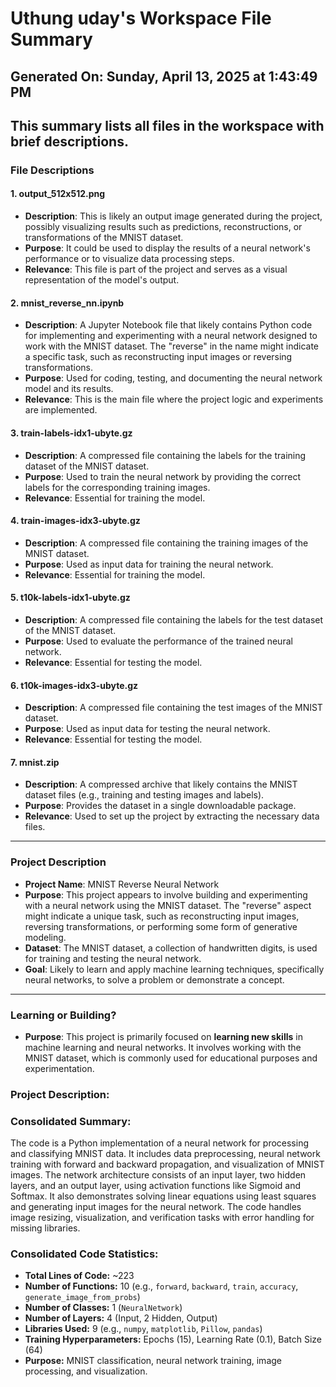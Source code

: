 # Uthung uday's Workspace File Summary
## Generated On: Sunday, April 13, 2025 at 1:43:49 PM
This summary lists all files in the workspace with brief descriptions.
---
### File Descriptions

#### 1. **output_512x512.png**
   - **Description**: This is likely an output image generated during the project, possibly visualizing results such as predictions, reconstructions, or transformations of the MNIST dataset.
   - **Purpose**: It could be used to display the results of a neural network's performance or to visualize data processing steps.
   - **Relevance**: This file is part of the project and serves as a visual representation of the model's output.

#### 2. **mnist_reverse_nn.ipynb**
   - **Description**: A Jupyter Notebook file that likely contains Python code for implementing and experimenting with a neural network designed to work with the MNIST dataset. The "reverse" in the name might indicate a specific task, such as reconstructing input images or reversing transformations.
   - **Purpose**: Used for coding, testing, and documenting the neural network model and its results.
   - **Relevance**: This is the main file where the project logic and experiments are implemented.

#### 3. **train-labels-idx1-ubyte.gz**
   - **Description**: A compressed file containing the labels for the training dataset of the MNIST dataset.
   - **Purpose**: Used to train the neural network by providing the correct labels for the corresponding training images.
   - **Relevance**: Essential for training the model.

#### 4. **train-images-idx3-ubyte.gz**
   - **Description**: A compressed file containing the training images of the MNIST dataset.
   - **Purpose**: Used as input data for training the neural network.
   - **Relevance**: Essential for training the model.

#### 5. **t10k-labels-idx1-ubyte.gz**
   - **Description**: A compressed file containing the labels for the test dataset of the MNIST dataset.
   - **Purpose**: Used to evaluate the performance of the trained neural network.
   - **Relevance**: Essential for testing the model.

#### 6. **t10k-images-idx3-ubyte.gz**
   - **Description**: A compressed file containing the test images of the MNIST dataset.
   - **Purpose**: Used as input data for testing the neural network.
   - **Relevance**: Essential for testing the model.

#### 7. **mnist.zip**
   - **Description**: A compressed archive that likely contains the MNIST dataset files (e.g., training and testing images and labels).
   - **Purpose**: Provides the dataset in a single downloadable package.
   - **Relevance**: Used to set up the project by extracting the necessary data files.

---

### Project Description
- **Project Name**: MNIST Reverse Neural Network
- **Purpose**: This project appears to involve building and experimenting with a neural network using the MNIST dataset. The "reverse" aspect might indicate a unique task, such as reconstructing input images, reversing transformations, or performing some form of generative modeling.
- **Dataset**: The MNIST dataset, a collection of handwritten digits, is used for training and testing the neural network.
- **Goal**: Likely to learn and apply machine learning techniques, specifically neural networks, to solve a problem or demonstrate a concept.

---

### Learning or Building?
- **Purpose**: This project is primarily focused on **learning new skills** in machine learning and neural networks. It involves working with the MNIST dataset, which is commonly used for educational purposes and experimentation. 
### Project Description:
 ### Consolidated Summary:
The code is a Python implementation of a neural network for processing and classifying MNIST data. It includes data preprocessing, neural network training with forward and backward propagation, and visualization of MNIST images. The network architecture consists of an input layer, two hidden layers, and an output layer, using activation functions like Sigmoid and Softmax. It also demonstrates solving linear equations using least squares and generating input images for the neural network. The code handles image resizing, visualization, and verification tasks with error handling for missing libraries.

### Consolidated Code Statistics:
- **Total Lines of Code:** ~223
- **Number of Functions:** 10 (e.g., `forward`, `backward`, `train`, `accuracy`, `generate_image_from_probs`)
- **Number of Classes:** 1 (`NeuralNetwork`)
- **Number of Layers:** 4 (Input, 2 Hidden, Output)
- **Libraries Used:** 9 (e.g., `numpy`, `matplotlib`, `Pillow`, `pandas`)
- **Training Hyperparameters:** Epochs (15), Learning Rate (0.1), Batch Size (64)
- **Purpose:** MNIST classification, neural network training, image processing, and visualization.
